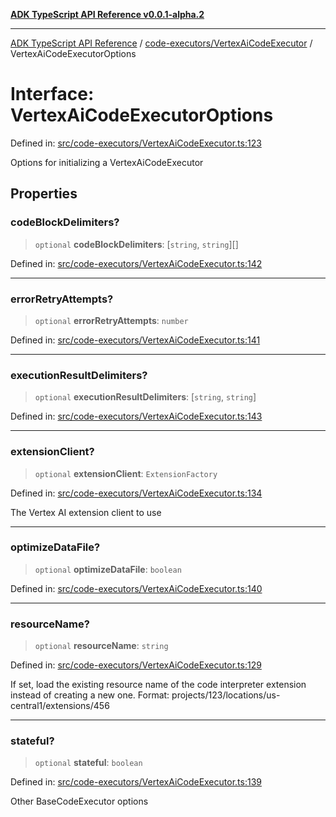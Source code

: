 [**ADK TypeScript API Reference v0.0.1-alpha.2**](../../../README.md)

***

[ADK TypeScript API Reference](../../../modules.md) / [code-executors/VertexAiCodeExecutor](../README.md) / VertexAiCodeExecutorOptions

# Interface: VertexAiCodeExecutorOptions

Defined in: [src/code-executors/VertexAiCodeExecutor.ts:123](https://github.com/njraladdin/adk-typescript/blob/main/src/code-executors/VertexAiCodeExecutor.ts#L123)

Options for initializing a VertexAiCodeExecutor

## Properties

### codeBlockDelimiters?

> `optional` **codeBlockDelimiters**: \[`string`, `string`\][]

Defined in: [src/code-executors/VertexAiCodeExecutor.ts:142](https://github.com/njraladdin/adk-typescript/blob/main/src/code-executors/VertexAiCodeExecutor.ts#L142)

***

### errorRetryAttempts?

> `optional` **errorRetryAttempts**: `number`

Defined in: [src/code-executors/VertexAiCodeExecutor.ts:141](https://github.com/njraladdin/adk-typescript/blob/main/src/code-executors/VertexAiCodeExecutor.ts#L141)

***

### executionResultDelimiters?

> `optional` **executionResultDelimiters**: \[`string`, `string`\]

Defined in: [src/code-executors/VertexAiCodeExecutor.ts:143](https://github.com/njraladdin/adk-typescript/blob/main/src/code-executors/VertexAiCodeExecutor.ts#L143)

***

### extensionClient?

> `optional` **extensionClient**: `ExtensionFactory`

Defined in: [src/code-executors/VertexAiCodeExecutor.ts:134](https://github.com/njraladdin/adk-typescript/blob/main/src/code-executors/VertexAiCodeExecutor.ts#L134)

The Vertex AI extension client to use

***

### optimizeDataFile?

> `optional` **optimizeDataFile**: `boolean`

Defined in: [src/code-executors/VertexAiCodeExecutor.ts:140](https://github.com/njraladdin/adk-typescript/blob/main/src/code-executors/VertexAiCodeExecutor.ts#L140)

***

### resourceName?

> `optional` **resourceName**: `string`

Defined in: [src/code-executors/VertexAiCodeExecutor.ts:129](https://github.com/njraladdin/adk-typescript/blob/main/src/code-executors/VertexAiCodeExecutor.ts#L129)

If set, load the existing resource name of the code interpreter extension
instead of creating a new one.
Format: projects/123/locations/us-central1/extensions/456

***

### stateful?

> `optional` **stateful**: `boolean`

Defined in: [src/code-executors/VertexAiCodeExecutor.ts:139](https://github.com/njraladdin/adk-typescript/blob/main/src/code-executors/VertexAiCodeExecutor.ts#L139)

Other BaseCodeExecutor options
